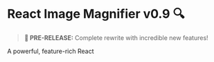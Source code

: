 # React Image Magnifier v0.9 🔍

> **🚀 PRE-RELEASE:** Complete rewrite with incredible new features!

A powerful, feature-rich React